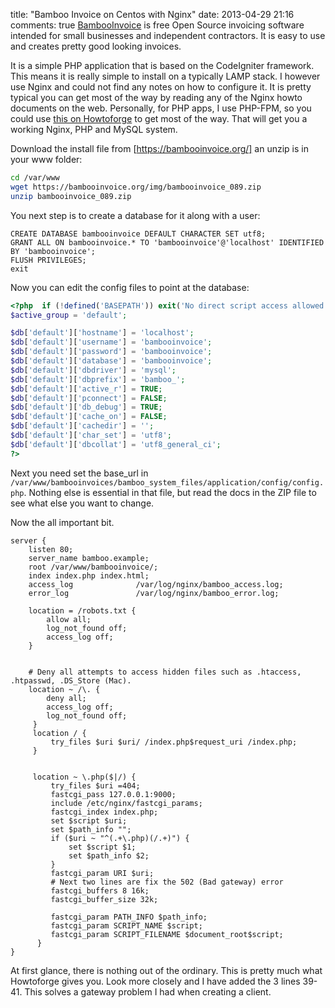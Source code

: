 title: "Bamboo Invoice on Centos with Nginx"
date: 2013-04-29 21:16
comments: true
[BambooInvoice](https://www.bambooinvoice.org/) is free Open Source invoicing software intended for small businesses and independent contractors. It is easy to use and creates pretty good looking invoices.
<!-- more -->

It is a simple PHP application that is based on the CodeIgniter framework. This means it is really simple to install on a typically LAMP stack. I however use Nginx and could not find any notes on how to configure it. It is pretty typical you can get most of the way by reading any of the Nginx howto documents on the web. Personally, for PHP apps, I use PHP-FPM, so you could use [this on Howtoforge](https://www.howtoforge.com/installing-nginx-with-php5-and-php-fpm-and-mysql-support-on-centos-6.4) to get most of the way. That will get you a working Nginx, PHP and MySQL system.

Download the install file from [https://bambooinvoice.org/] an unzip is in your www folder:

```bash
cd /var/www
wget https://bambooinvoice.org/img/bambooinvoice_089.zip
unzip bambooinvoice_089.zip
```

You next step is to create a database for it along with a user:

```mysql
CREATE DATABASE bambooinvoice DEFAULT CHARACTER SET utf8;
GRANT ALL ON bambooinvoice.* TO 'bambooinvoice'@'localhost' IDENTIFIED BY 'bambooinvoice';
FLUSH PRIVILEGES;
exit
```

Now you can edit the config files to point at the database:

```php /var/www/bambooinvoices/bamboo_system_files/application/config/database.php
<?php  if (!defined('BASEPATH')) exit('No direct script access allowed');
$active_group = 'default';

$db['default']['hostname'] = 'localhost';
$db['default']['username'] = 'bambooinvoice';
$db['default']['password'] = 'bambooinvoice';
$db['default']['database'] = 'bambooinvoice';
$db['default']['dbdriver'] = 'mysql';
$db['default']['dbprefix'] = 'bamboo_';
$db['default']['active_r'] = TRUE;
$db['default']['pconnect'] = FALSE;
$db['default']['db_debug'] = TRUE;
$db['default']['cache_on'] = FALSE;
$db['default']['cachedir'] = '';
$db['default']['char_set'] = 'utf8';
$db['default']['dbcollat'] = 'utf8_general_ci';
?>
```

Next you need set the base_url in `/var/www/bambooinvoices/bamboo_system_files/application/config/config.php`. Nothing else is essential in that file, but read the docs in the ZIP file to see what else you want to change.

Now the all important bit. 

```nginx /etc/nginx/conf.d/bamboo.conf
server {
    listen 80;
    server_name bamboo.example;
    root /var/www/bambooinvoice/;
    index index.php index.html;
    access_log              /var/log/nginx/bamboo_access.log;
    error_log               /var/log/nginx/bamboo_error.log;

    location = /robots.txt {
        allow all;
        log_not_found off;
        access_log off;
    }


    # Deny all attempts to access hidden files such as .htaccess, .htpasswd, .DS_Store (Mac).
    location ~ /\. {
        deny all;
        access_log off;
        log_not_found off;
     }
     location / {
         try_files $uri $uri/ /index.php$request_uri /index.php;
     }


     location ~ \.php($|/) {
         try_files $uri =404;
         fastcgi_pass 127.0.0.1:9000;
         include /etc/nginx/fastcgi_params;
         fastcgi_index index.php;
         set $script $uri;
         set $path_info "";
         if ($uri ~ "^(.+\.php)(/.+)") {
             set $script $1;
             set $path_info $2;
         }
         fastcgi_param URI $uri;
         # Next two lines are fix the 502 (Bad gateway) error
         fastcgi_buffers 8 16k;
         fastcgi_buffer_size 32k;

         fastcgi_param PATH_INFO $path_info;
         fastcgi_param SCRIPT_NAME $script;
         fastcgi_param SCRIPT_FILENAME $document_root$script;
      }
}
```

At first glance, there is nothing out of the ordinary. This is pretty much what Howtoforge gives you. Look more closely and I have added the 3 lines 39-41. This solves a gateway problem I had when creating a client.
